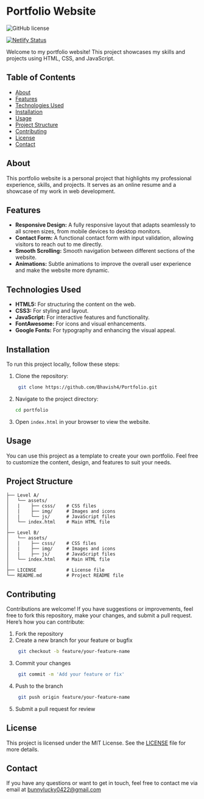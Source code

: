 # Portfolio Website

![GitHub license](https://img.shields.io/github/license/Bhavish4/Portfolio)

[![Netlify Status](https://api.netlify.com/api/v1/badges/28969669-a354-48a3-8788-b24172aa5b71/deploy-status)](https://ponugumatla-bhavish.netlify.app/)

Welcome to my portfolio website! This project showcases my skills and projects using HTML, CSS, and JavaScript.

## Table of Contents

- [About](#about)
- [Features](#features)
- [Technologies Used](#technologies-used)
- [Installation](#installation)
- [Usage](#usage)
- [Project Structure](#project-structure)
- [Contributing](#contributing)
- [License](#license)
- [Contact](#contact)

## About

This portfolio website is a personal project that highlights my professional experience, skills, and projects. It serves as an online resume and a showcase of my work in web development.

## Features

- **Responsive Design:** A fully responsive layout that adapts seamlessly to all screen sizes, from mobile devices to desktop monitors.
- **Contact Form:** A functional contact form with input validation, allowing visitors to reach out to me directly.
- **Smooth Scrolling:** Smooth navigation between different sections of the website.
- **Animations:** Subtle animations to improve the overall user experience and make the website more dynamic.

## Technologies Used

- **HTML5:** For structuring the content on the web.
- **CSS3:** For styling and layout.
- **JavaScript:** For interactive features and functionality.
- **FontAwesome:** For icons and visual enhancements.
- **Google Fonts:** For typography and enhancing the visual appeal.

## Installation

To run this project locally, follow these steps:

1. Clone the repository:
    ```bash
     git clone https://github.com/Bhavish4/Portfolio.git
    ```
2. Navigate to the project directory:
    ```bash
    cd portfolio
    ```
3. Open `index.html` in your browser to view the website.

## Usage

You can use this project as a template to create your own portfolio. Feel free to customize the content, design, and features to suit your needs.

## Project Structure

```plaintext
├── Level A/
│   └── assets/      
│   |    ├── csss/    # CSS files
│   |    ├── img/     # Images and icons
│   |    └── js/      # JavaScript files
│   └── index.html    # Main HTML file
│  
├── Level B/
│   └── assets/      
│   |    ├── csss/    # CSS files
│   |    ├── img/     # Images and icons
│   |    ├── js/      # JavaScript files
│   └── index.html    # Main HTML file
│
├── LICENSE           # License file
└── README.md         # Project README file
```
## Contributing

Contributions are welcome! If you have suggestions or improvements, feel free to fork this repository, make your changes, and submit a pull request.
Here’s how you can contribute:

1. Fork the repository
2. Create a new branch for your feature or bugfix
   ```bash
    git checkout -b feature/your-feature-name
    ```
3. Commit your changes
   ```bash
    git commit -m 'Add your feature or fix'
    ```
4. Push to the branch
   ```bash
    git push origin feature/your-feature-name
    ```
5. Submit a pull request for review

## License

This project is licensed under the MIT License. See the [LICENSE](LICENSE) file for more details.

## Contact

If you have any questions or want to get in touch, feel free to contact me via email at bunnylucky0422@gmail.com

